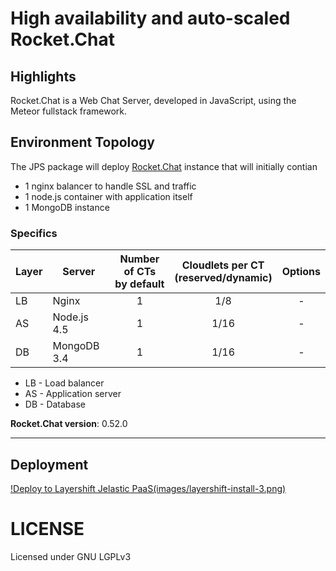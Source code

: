 # High availability and auto-scaled Rocket.Chat

## Highlights

Rocket.Chat is a Web Chat Server, developed in JavaScript, using the Meteor fullstack framework.

## Environment Topology

The JPS package will deploy [Rocket.Chat](https://github.com/RocketChat/Rocket.Chat) instance that will initially contian 

* 1 nginx balancer to handle SSL and traffic
* 1 node.js container with application itself
* 1 MongoDB instance

### Specifics

 Layer | Server          | Number of CTs <br/> by default | Cloudlets per CT <br/> (reserved/dynamic) | Options
-------|-----------------| :-----------------------------:|:-----------------------------------------:|:-----:
LB     |      Nginx      |           1                    |           1/8                             |   -
AS     |   Node.js 4.5   |           1                    |           1/16                            |   -
DB     |   MongoDB 3.4   |           1                    |           1/16                            |   -

* LB - Load balancer
* AS - Application server
* DB - Database

**Rocket.Chat version**: 0.52.0

---

## Deployment

[!Deploy to Layershift Jelastic PaaS(images/layershift-install-3.png)](http://jps.layershift.com/rocketchat/deploy.html)

# LICENSE

Licensed under GNU LGPLv3
